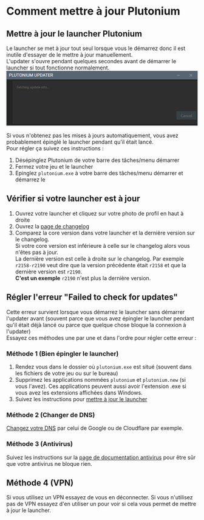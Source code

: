 # Comment mettre à jour Plutonium

## Mettre à jour le launcher Plutonium

Le launcher se met à jour tout seul lorsque vous le démarrez donc il est inutile d'essayer de le mettre à jour manuellement.  
L'updater s'ouvre pendant quelques secondes avant de démarrer le launcher si tout fonctionne normalement.
![img](/images/docs/update/update-2.png)

Si vous n'obtenez pas les mises à jours automatiquement, vous avez probablement épinglé le launcher pendant qu'il était lancé.
<br/>Pour régler ça suivez ces instructions :

1. Désépinglez Plutonium de votre barre des tâches/menu démarrer
2. Fermez votre jeu et le launcher
3. Epinglez `plutonium.exe` à votre barre des tâches/menu démarrer et démarrez le

## Vérifier si votre launcher est à jour

1. Ouvrez votre launcher et cliquez sur votre photo de profil en haut à droite
2. Ouvrez la [page de changelog](/docs/changelog/)
3. Comparez la core version dans votre launcher et la dernière version sur le changelog.  
Si votre core version est inférieure à celle sur le changelog alors vous n'êtes pas à jour.  
La dernière version est celle à droite sur le changelog. Par exemple `r2158-r2190` veut dire que la version précédente était `r2158`
 et que la dernière version est `r2190`.  
 **C'est un exemple** `r2190` n'est plus la dernière version.

## Régler l'erreur "Failed to check for updates"

Cette erreur survient lorsque vous démarrez le launcher sans démarrer l'updater avant (souvent parce que vous avez épingler le launcher pendant qu'il était déjà lancé ou parce que quelque chose bloque la connexion à l'updater)
<br/>Essayez ces méthodes une par une et dans l'ordre pour régler cette erreur :

### Méthode 1 (Bien épingler le launcher)
1. Rendez vous dans le dossier où `plutonium.exe` est situé (souvent dans les fichiers de votre jeu ou sur le bureau)
2. Supprimez les applications nommées `plutonium` et `plutonium.new` (si vous l'avez). Ces applications peuvent aussi avoir l'extension .exe si vous avez les extensions affichées dans Windows.
3. Suivez les instructions pour [mettre à jour le launcher](/docs/install/#plutonium-launcher)

### Méthode 2 (Changer de DNS)
[Changez votre DNS](https://lecrabeinfo.net/changer-les-dns-sur-windows-10.html) par celui de Google ou de Cloudflare par exemple.

### Méthode 3 (Antivirus)
Suivez les instructions sur la [page de documentation antivirus](/docs/antivirus/#how-do-i-fix-this-windows-defender) pour être sûr que votre antivirus ne bloque rien.

## Méthode 4 (VPN)
Si vous utilisez un VPN essayez de vous en déconnecter. Si vous n'utilisez pas de VPN essayez d'en utiliser un pour voir si cela vous permet de mettre à jour le launcher.
